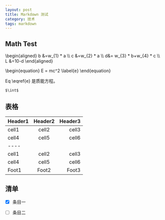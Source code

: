 ```yaml
---
layout: post
title: Markdown 测试
category: 技术
tags: markdown
---
```


## Math Test
\begin{aligned} b &=w_{1} * a \\\ c &=w_{2} * a \\\ d&= w_{3} * b+w_{4} * c \\\ L &=10-d 
\end{aligned}



\begin{equation}
E = mc^2 \label{e}
\end{equation}


Eq \eqref{e} 是质能方程。

`$\int$`

## 表格

| Header1 | Header2 | Header3 |
|:--------|:-------:|--------:|
| cell1   | cell2   | cell3   |
| cell4   | cell5   | cell6   |
|----
| cell1   | cell2   | cell3   |
| cell4   | cell5   | cell6   |
| Foot1   | Foot2   | Foot3  

## 清单

- [x] 条目一
- [ ] 条目二

